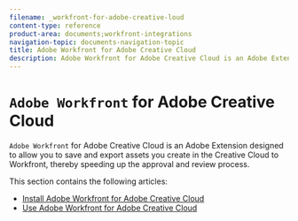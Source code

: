 ```yaml
---
filename: _workfront-for-adobe-creative-loud
content-type: reference
product-area: documents;workfront-integrations
navigation-topic: documents-navigation-topic
title: Adobe Workfront for Adobe Creative Cloud
description: Adobe Workfront for Adobe Creative Cloud is an Adobe Extension designed to allow you to save and export assets you create in the Creative Cloud to Workfront, thereby speeding up the approval and review process.
---
```


# `Adobe Workfront` for Adobe Creative Cloud

`Adobe Workfront` for Adobe Creative Cloud is an Adobe Extension designed to allow you to save and export assets you create in the Creative Cloud to Workfront, thereby speeding up the approval and review process.

This section contains the following articles:

* [Install Adobe Workfront for Adobe Creative Cloud](../../documents/workfront-for-adobe-creative-cloud/installl-wf-adobe-cc.md) 
* [Use Adobe Workfront for Adobe Creative Cloud](../../documents/workfront-for-adobe-creative-cloud/use-wf-adobe-cc.md)

